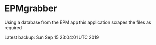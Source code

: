 # EPMgrabber
Using a database from the EPM app this application scrapes the files as required


Latest backup: Sun Sep 15 23:04:01 UTC 2019
